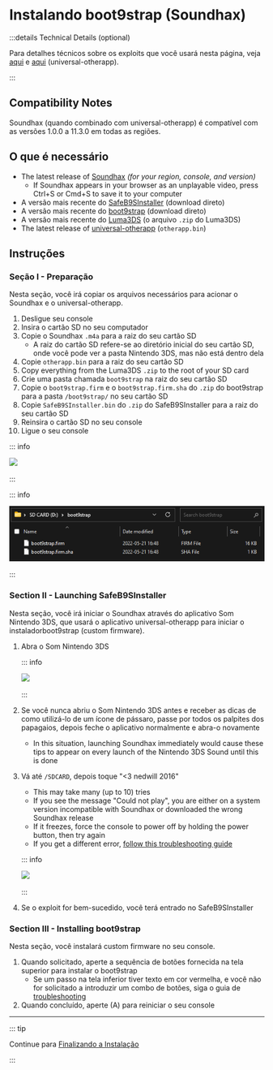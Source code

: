# Instalando boot9strap (Soundhax)

:::details Technical Details (optional)

Para detalhes técnicos sobre os exploits que você usará nesta página, veja [aqui](https://github.com/nedwill/soundhax) e [aqui](https://github.com/TuxSH/universal-otherapp) (universal-otherapp).

:::

## Compatibility Notes

Soundhax (quando combinado com universal-otherapp) é compatível com as versões 1.0.0 a 11.3.0 em todas as regiões.

## O que é necessário

- The latest release of [Soundhax](http://soundhax.com) _(for your region, console, and version)_
  - If Soundhax appears in your browser as an unplayable video, press Ctrl+S or Cmd+S to save it to your computer
- A versão mais recente do [SafeB9SInstaller](https://github.com/d0k3/SafeB9SInstaller/releases/download/v0.0.7/SafeB9SInstaller-20170605-122940.zip) (download direto)
- A versão mais recente do [boot9strap](https://github.com/SciresM/boot9strap/releases/download/1.4/boot9strap-1.4.zip) (download direto)
- A versão mais recente do [Luma3DS](https://github.com/LumaTeam/Luma3DS/releases/latest) (o arquivo `.zip` do Luma3DS)
- The latest release of [universal-otherapp](https://github.com/TuxSH/universal-otherapp/releases/latest) (`otherapp.bin`)

## Instruções

### Seção I - Preparação

Nesta seção, você irá copiar os arquivos necessários para acionar o Soundhax e o universal-otherapp.

1. Desligue seu console
2. Insira o cartão SD no seu computador
3. Copie o Soundhax `.m4a` para a raiz do seu cartão SD
   - A raiz do cartão SD refere-se ao diretório inicial do seu cartão SD, onde você pode ver a pasta Nintendo 3DS, mas não está dentro dela
4. Copie `otherapp.bin` para a raiz do seu cartão SD
5. Copy everything from the Luma3DS `.zip` to the root of your SD card
6. Crie uma pasta chamada `boot9strap` na raiz do seu cartão SD
7. Copie o `boot9strap.firm` e o `boot9strap.firm.sha` do `.zip` do boot9strap para a pasta `/boot9strap/` no seu cartão SD
8. Copie `SafeB9SInstaller.bin` do `.zip` do SafeB9SInstaller para a raiz do seu cartão SD
9. Reinsira o cartão SD no seu console
10. Ligue o seu console

::: info

![](/images/screenshots/soundhax/soundhax-root-layout.png)

:::

::: info

![](/images/screenshots/boot9strap-folder.png)

:::

### Section II - Launching SafeB9SInstaller

Nesta seção, você irá iniciar o Soundhax através do aplicativo Som Nintendo 3DS, que usará o aplicativo universal-otherapp para iniciar o instaladorboot9strap (custom firmware).

1. Abra o Som Nintendo 3DS

   ::: info

   ![](/images/screenshots/soundhax/soundhax-welcome.png)

   :::

2. Se você nunca abriu o Som Nintendo 3DS antes e receber as dicas de como utilizá-lo de um ícone de pássaro, passe por todos os palpites dos papagaios, depois feche o aplicativo normalmente e abra-o novamente
   - In this situation, launching Soundhax immediately would cause these tips to appear on every launch of the Nintendo 3DS Sound until this is done

3. Vá até `/SDCARD`, depois toque "<3 nedwill 2016"

   - This may take many (up to 10) tries
   - If you see the message "Could not play", you are either on a system version incompatible with Soundhax or downloaded the wrong Soundhax release
   - If it freezes, force the console to power off by holding the power button, then try again
   - If you get a different error, [follow this troubleshooting guide](troubleshooting#installing-boot9strap-soundhax)

   ::: info

   ![](/images/screenshots/soundhax/soundhax-launch.png)

   :::

4. Se o exploit for bem-sucedido, você terá entrado no SafeB9SInstaller

### Section III - Installing boot9strap

Nesta seção, você instalará custom firmware no seu console.

1. Quando solicitado, aperte a sequência de botões fornecida na tela superior para instalar o boot9strap
   - Se um passo na tela inferior tiver texto em cor vermelha, e você não for solicitado a introduzir um combo de botões, siga o guia de [troubleshooting](troubleshooting#issues-with-safeb9sinstaller)
2. Quando concluído, aperte (A) para reiniciar o seu console

<!--@include: ./_include/configure-luma3ds.md -->

<!--@include: ./_include/luma3ds-installed-note.md -->

___

::: tip

Continue para [Finalizando a Instalação](finalizing-setup)

:::
